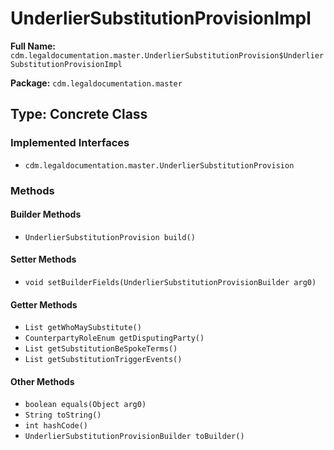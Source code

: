 # UnderlierSubstitutionProvisionImpl

**Full Name:** `cdm.legaldocumentation.master.UnderlierSubstitutionProvision$UnderlierSubstitutionProvisionImpl`

**Package:** `cdm.legaldocumentation.master`

## Type: Concrete Class

### Implemented Interfaces

- `cdm.legaldocumentation.master.UnderlierSubstitutionProvision`

### Methods

#### Builder Methods

- `UnderlierSubstitutionProvision build()`

#### Setter Methods

- `void setBuilderFields(UnderlierSubstitutionProvisionBuilder arg0)`

#### Getter Methods

- `List getWhoMaySubstitute()`
- `CounterpartyRoleEnum getDisputingParty()`
- `List getSubstitutionBeSpokeTerms()`
- `List getSubstitutionTriggerEvents()`

#### Other Methods

- `boolean equals(Object arg0)`
- `String toString()`
- `int hashCode()`
- `UnderlierSubstitutionProvisionBuilder toBuilder()`

